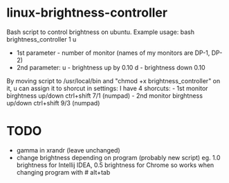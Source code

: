# linux-brightness-controller
Bash script to control brightness on ubuntu. 
Example usage: 
bash brightness_controller 1 u 

  * 1st parameter - number of monitor (names of my monitors are DP-1, DP-2)
  * 2nd parameter:
      u - brightness up by 0.10
      d - brightness down 0.10
  
By moving script to /usr/local/bin and "chmod +x brightness_controller" on it,
u can assign it to shorcut in settings:
  I have 4 shorcuts:
    - 1st monitor birghtness up/down ctrl+shift 7/1 (numpad)
    - 2nd monitor birghtness up/down ctrl+shift 9/3 (numpad)


# TODO 
 * gamma in xrandr (leave unchanged)
 * change brightness depending on program (probably new script) eg. 1.0 brightness for Intellij IDEA, 0.5 brightness for Chrome
   so works when changing program with # alt+tab
